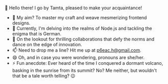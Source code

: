 👋 Hello there! I go by Tamta, pleased to make your acquaintance!
- 👀 My aim? To master my craft and weave mesmerizing frontend designs.
- 🌱 Currently, I'm delving into the realms of Node.js and tackling the enigma that is German.
- 💞️ On the lookout for thrilling collaborations that defy the norms and dance on the edge of innovation.
- 📫 Need to drop me a line? Hit me up at p6eac.h@gmail.com.
- 😄 Oh, and in case you were wondering, pronouns are she/her.
- ⚡ Fun anecdote: Ever heard of the time I conquered a dormant volcano, basking in the sunrise from its summit? No? Me neither, but wouldn't that be a tale worth telling? 😉
